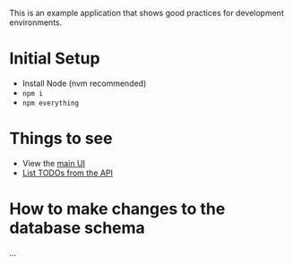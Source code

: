 This is an example application that shows good practices for development environments.

# Initial Setup

- Install Node (nvm recommended)
- `npm i`
- `npm everything`

# Things to see

- View the [main UI](http://localhost:3000/)
- [List TODOs from the API](http://localhost:3001/todos)

# How to make changes to the database schema

...